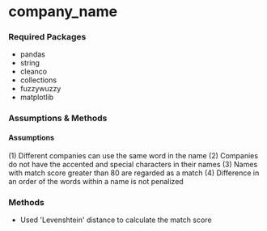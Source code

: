 # company_name

### Required Packages
- pandas
- string
- cleanco
- collections
- fuzzywuzzy
- matplotlib

### Assumptions & Methods
#### Assumptions
(1) Different companies can use the same word in the name
(2) Companies do not have the accented and special characters in their names
(3) Names with match score greater than 80 are regarded as a match
(4) Difference in an order of the words within a name is not penalized

### Methods
- Used 'Levenshtein' distance to calculate the match score


